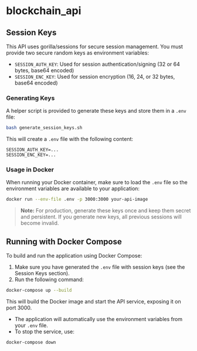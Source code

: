 # blockchain_api

## Session Keys

This API uses gorilla/sessions for secure session management. You must provide two secure random keys as environment variables:

- `SESSION_AUTH_KEY`: Used for session authentication/signing (32 or 64 bytes, base64 encoded)
- `SESSION_ENC_KEY`: Used for session encryption (16, 24, or 32 bytes, base64 encoded)

### Generating Keys

A helper script is provided to generate these keys and store them in a `.env` file:

```bash
bash generate_session_keys.sh
```

This will create a `.env` file with the following content:

```
SESSION_AUTH_KEY=...
SESSION_ENC_KEY=...
```

### Usage in Docker

When running your Docker container, make sure to load the `.env` file so the environment variables are available to your application:

```bash
docker run --env-file .env -p 3000:3000 your-api-image
```

> **Note:** For production, generate these keys once and keep them secret and persistent. If you generate new keys, all previous sessions will become invalid.

## Running with Docker Compose

To build and run the application using Docker Compose:

1. Make sure you have generated the `.env` file with session keys (see the Session Keys section).
2. Run the following command:

```bash
docker-compose up --build
```

This will build the Docker image and start the API service, exposing it on port 3000.

- The application will automatically use the environment variables from your `.env` file.
- To stop the service, use:

```bash
docker-compose down
```